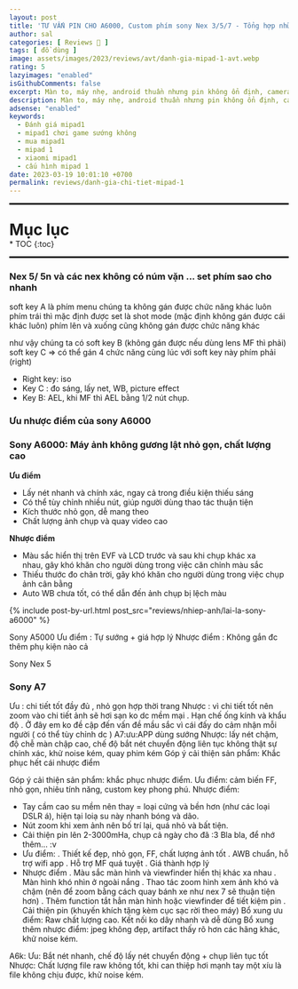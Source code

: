 ```yaml
---
layout: post
title: 'TƯ VẤN PIN CHO A6000, Custom phím sony Nex 3/5/7 - Tổng hợp những câu hỏi về sony Nex 2023 !'
author: sal
categories: [ Reviews 📝 ]
tags: [ đồ dùng ]
image: assets/images/2023/reviews/avt/danh-gia-mipad-1-avt.webp
rating: 5
lazyimages: "enabled"
isGithubComments: false
excerpt: Màn to, máy nhẹ, android thuần nhưng pin không ổn định, camera không đặc sắc cùng với đó là hiệu năng kém
description: Màn to, máy nhẹ, android thuần nhưng pin không ổn định, camera không đặc sắc cùng với đó là hiệu năng kém
adsense: "enabled"
keywords:
  - Đánh giá mipad1
  - mipad1 chơi game sướng không
  - mua mipad1
  - mipad 1
  - xiaomi mipad1
  - cấu hình mipad 1
date: 2023-03-19 10:01:10 +0700
permalink: reviews/danh-gia-chi-tiet-mipad-1
---
```


<hr style="border: 1px solid #000000;">
<p style="margin-bottom: 0px; font-weight: 700;font-size: 1.75rem;">Mục lục</p>
* TOC
{:toc}

<hr style="border: 1px solid #000000;">

### Nex 5/ 5n và các nex không có núm vặn ... set phím sao cho nhanh

soft key A là phím menu chúng ta không gán được chức năng khác luôn
phím trái thì mặc định được set là shot mode (mặc định không gán được cái khác luôn)
phím lên và xuống cũng không gán được chức năng khác

như vậy chúng ta có
soft key B (không gán được nếu dùng lens MF thì phải)
soft key C => có thể gán 4 chức năng cùng lúc với soft key này
phím phải (right)
- Right key: iso
- Key C : đo sáng, lấy net, WB, picture effect
- Key B: AEL, khi MF thì AEL bằng 1/2 nút chụp.

### Ưu nhược điểm của sony A6000

<h3><strong>Sony A6000: M&aacute;y ảnh kh&ocirc;ng gương lật nhỏ gọn, chất lượng cao</strong></h3><p><strong>Ưu điểm</strong></p><ul><li>Lấy n&eacute;t nhanh v&agrave; ch&iacute;nh x&aacute;c,&nbsp;ngay cả trong điều kiện thiếu s&aacute;ng</li><li>C&oacute; thể t&ugrave;y chỉnh nhiều n&uacute;t,&nbsp;gi&uacute;p người d&ugrave;ng thao t&aacute;c thuận tiện</li><li>K&iacute;ch thước nhỏ gọn,&nbsp;dễ mang theo</li><li>Chất lượng ảnh chụp v&agrave; quay video cao</li>
</ul><p><strong>Nhược điểm</strong></p><ul><li>M&agrave;u sắc hiển thị tr&ecirc;n EVF v&agrave; LCD trước v&agrave; sau khi chụp kh&aacute;c xa nhau,&nbsp;g&acirc;y kh&oacute; khăn cho người d&ugrave;ng trong việc căn chỉnh m&agrave;u sắc</li><li>Thiếu thước đo ch&acirc;n trời,&nbsp;g&acirc;y kh&oacute; khăn cho người d&ugrave;ng trong việc chụp ảnh c&acirc;n bằng</li><li>Auto WB chưa tốt,&nbsp;c&oacute; thể dẫn đến ảnh chụp bị lệch m&agrave;u</li>
</ul>

{% include post-by-url.html post_src="reviews/nhiep-anh/lai-la-sony-a6000" %}


Sony A5000
Ưu điểm : Tự sướng + giá hợp lý
Nhược điểm : Không gắn đc thêm phụ kiện nào cả

Sony Nex 5


### Sony A7
Ưu : chi tiết tốt đầy đủ , nhỏ gọn hợp thời trang
Nhược : vì chi tiết tốt nên zoom vào chi tiết ảnh sẽ hơi sạn ko dc mềm mại . Hạn chế ống kính và khẩu độ .
Ở đây em ko đề cập đến vấn đề mầu sắc vì cái đấy do cảm nhận mỗi người ( có thể tùy chỉnh dc )
A7:ưu:APP dùng sướng
Nhược: lấy nét chậm, độ chễ màn chập cao, chế độ bắt nét chuyển động liên tục không thật sự chính xác, khử noise kém, quay phim kém
Góp ý cải thiện sản phẩm: Khắc phục hết cái nhược điểm

Góp ý cải thiện sản phẩm: khắc phục nhược điểm.
Ưu điểm: cảm biến FF, nhỏ gọn, nhiêu tính năng, custom key phong phú.
Nhược điểm:
- Tay cầm cao su mềm nên thay = loại cứng và bền hơn (như các loại DSLR á), hiện tại loiạ su này nhanh bóng và dão.
- Nút zoom khi xem ảnh nên bố trí lại, quá nhỏ và bất tiện.
- Cải thiện pin lên 2-3000mHa, chụp cả ngày cho đã :3
Bla bla, để nhớ thêm... :v
- Ưu điểm:
. Thiết kế đẹp, nhỏ gọn, FF, chất lượng ảnh tốt
. AWB chuẩn, hỗ trợ wifi app
. Hỗ trợ MF quá tuyệt
. Giá thành hợp lý
- Nhược điểm
. Màu sắc màn hình và viewfinder hiển thị khác xa nhau
. Màn hình khó nhìn ở ngoài nắng
. Thao tác zoom hình xem ảnh khó và chậm (nên để zoom bằng cách quay bánh xe như nex 7 sẽ thuận tiện hơn)
. Thêm function tắt hẳn màn hình hoặc viewfinder để tiết kiệm pin
. Cải thiện pin (khuyến khích tặng kèm cục sạc rời theo máy)
Bổ xung ưu điểm: Raw chất lượng cao. Kết nối ko dây nhanh và dễ dùng
Bổ xung thêm nhược điểm: jpeg không đẹp, artifact thấy rõ hơn các hãng khác, khử noise kém.


A6k: Ưu: Bắt nét nhanh, chế độ lấy nét chuyển động + chụp liên tục tốt
Nhược: Chất lượng file raw không tốt, khi can thiệp hơi mạnh tay một xíu là file không chịu được, khử noise kém.

